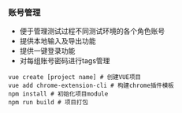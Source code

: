 ### 账号管理
- 便于管理测试过程不同测试环境的各个角色账号
- 提供本地输入及导出功能
- 提供一键登录功能
- 对每组账号密码进行tags管理

```
vue create [project name] # 创建VUE项目
vue add chrome-extension-cli # 构建chrome插件模板
npm install # 初始化项目module
npm run build # 项目打包
```

